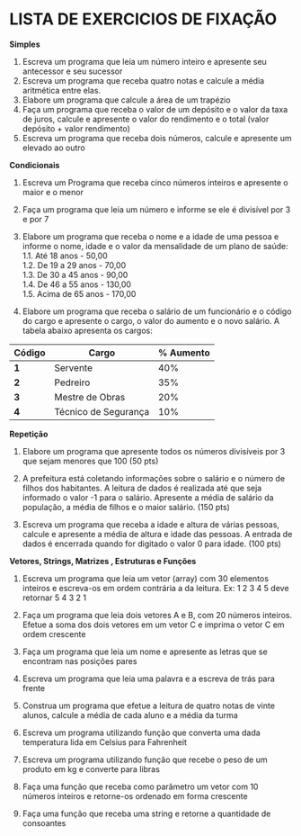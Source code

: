 # LISTA DE EXERCICIOS DE FIXAÇÃO

**Simples**

1. Escreva um programa que leia um número inteiro e apresente seu antecessor e seu sucessor
2. Escreva um programa que receba quatro notas e calcule a média aritmética entre elas.
3. Elabore um programa que calcule a área de um trapézio
4. Faça um programa que receba o valor de um depósito e o valor da taxa de juros, calcule e apresente o valor do rendimento e o total (valor depósito + valor rendimento)
5. Escreva um programa que receba dois números, calcule e apresente um elevado ao outro

**Condicionais**

1. Escreva um Programa que receba cinco números inteiros e apresente o maior e o menor

1. Faça um programa que leia um número e informe se ele é divisível por 3 e por 7
2. Elabore um programa que receba o nome e a idade de uma pessoa e informe o nome, idade e o valor da mensalidade de um plano de saúde:
  1.1. Até 18 anos - 50,00  
  1.2. De 19 a 29 anos - 70,00  
  1.3. De 30 a 45 anos - 90,00  
  1.4. De 46 a 55 anos - 130,00  
  1.5. Acima de 65 anos - 170,00  
3. Elabore um programa que receba o salário de um funcionário e o código do cargo e apresente o cargo, o valor do aumento e o novo salário. A tabela abaixo apresenta os cargos:

| **Código** | **Cargo** | **% Aumento** |
| --- | --- | --- |
| **1** | Servente | 40% |
| **2** | Pedreiro | 35% |
| **3** | Mestre de Obras | 20% |
| **4** | Técnico de Segurança | 10% |

**Repetição**

1. Elabore um programa que apresente todos os números divisíveis por 3 que sejam menores que 100 (50 pts)

1. A prefeitura está coletando informações sobre o salário e o número de filhos dos habitantes. A leitura de dados é realizada até que seja informado o valor -1 para o salário. Apresente a média de salário da população, a média de filhos e o maior salário. (150 pts)
2. Escreva um programa que receba a idade e altura de várias pessoas, calcule e apresente a média de altura e idade das pessoas. A entrada de dados é encerrada quando for digitado o valor 0 para idade. (100 pts)

**Vetores, Strings, Matrizes , Estruturas e Funções**

1. Escreva um programa que leia um vetor (array) com 30 elementos inteiros e escreva-os em ordem contrária a da leitura. Ex: 1 2 3 4 5 deve retornar 5 4 3 2 1

1. Faça um programa que leia dois vetores A e B, com 20 números inteiros. Efetue a soma dos dois vetores em um vetor C e imprima o vetor C em ordem crescente
2. Faça um programa que leia um nome e apresente as letras que se encontram nas posições pares
3. Escreva um programa que leia uma palavra e a escreva de trás para frente
4. Construa um programa que efetue a leitura de quatro notas de vinte alunos, calcule a média de cada aluno e a média da turma
5. Escreva um programa utilizando função que converta uma dada temperatura lida em Celsius para Fahrenheit
6. Escreva um programa utilizando função que recebe o peso de um produto em kg e converte para libras
7. Faça uma função que receba como parâmetro um vetor com 10 números inteiros e retorne-os ordenado em forma crescente
8. Faça uma função que receba uma string e retorne a quantidade de consoantes
